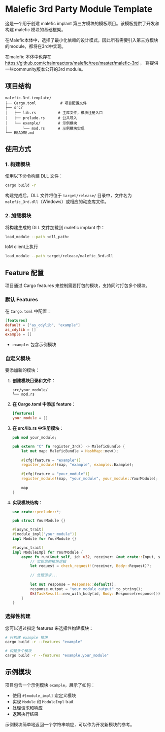 # Malefic 3rd Party Module Template

这是一个用于创建 malefic implant 第三方模块的模板项目。该模板提供了开发和构建 malefic 模块的基础框架。

在Malefic本体中，选择了最小化依赖的设计模式，因此所有需要引入第三方模块的module，都将在3rd中实现。

在malefic 本体中也存在 https://github.com/chainreactors/malefic/tree/master/malefic-3rd ， 将提供一些community版本公开的3rd module。 

## 项目结构

```
malefic-3rd-template/
├── Cargo.toml           # 项目配置文件
├── src/
│   ├── lib.rs          # 主库文件，模块注册入口
│   ├── prelude.rs      # 公共导入
│   └── example/        # 示例模块
│       └── mod.rs      # 示例模块实现
└── README.md
```

## 使用方式

### 1. 构建模块

使用以下命令构建 DLL 文件：

```bash
cargo build -r
```

构建完成后，DLL 文件将位于 `target/release/` 目录中，文件名为 `malefic_3rd.dll`（Windows）或相应的动态库文件。

### 2. 加载模块

将构建生成的 DLL 文件加载到 malefic implant 中：

```bash
load_module --path <dll_path>
```

IoM client上执行
```bash
load_module --path target/release/malefic_3rd.dll
```

## Feature 配置

项目通过 Cargo features 来控制需要打包的模块，支持同时打包多个模块。

### 默认 Features

在 `Cargo.toml` 中配置：

```toml
[features]
default = ["as_cdylib", "example"]
as_cdylib = []
example = []
```

- `example`: 包含示例模块

### 自定义模块

要添加新的模块：

1. **创建模块目录和文件**：
   ```
   src/your_module/
   └── mod.rs
   ```

2. **在 Cargo.toml 中添加 feature**：
   ```toml
   [features]
   your_module = []
   ```

3. **在 src/lib.rs 中注册模块**：
   ```rust
   pub mod your_module;
   
   pub extern "C" fn register_3rd() -> MaleficBundle {
       let mut map: MaleficBundle = HashMap::new();
       
       #[cfg(feature = "example")]
       register_module!(map, "example", example::Example);
       
       #[cfg(feature = "your_module")]
       register_module!(map, "your_module", your_module::YourModule);
       
       map
   }
   ```

4. **实现模块结构**：
   ```rust
   use crate::prelude::*;
   
   pub struct YourModule {}
   
   #[async_trait]
   #[module_impl("your_module")]
   impl Module for YourModule {}
   
   #[async_trait]
   impl ModuleImpl for YourModule {
       async fn run(&mut self, id: u32, receiver: &mut crate::Input, sender: &mut crate::Output) -> ModuleResult {
           // 实现您的模块逻辑
           let request = check_request!(receiver, Body::Request)?;
           
           // 处理请求...
           
           let mut response = Response::default();
           response.output = "your module output".to_string();
           Ok(TaskResult::new_with_body(id, Body::Response(response)))
       }
   }
   ```

### 选择性构建

您可以通过指定 features 来选择性构建模块：

```bash
# 只构建 example 模块
cargo build -r --features "example"

# 构建多个模块
cargo build -r --features "example,your_module"

```

## 示例模块

项目包含一个示例模块 `example`，展示了如何：

- 使用 `#[module_impl]` 宏定义模块
- 实现 `Module` 和 `ModuleImpl` trait
- 处理请求和响应
- 返回执行结果

示例模块简单地返回一个字符串响应，可以作为开发新模块的参考。